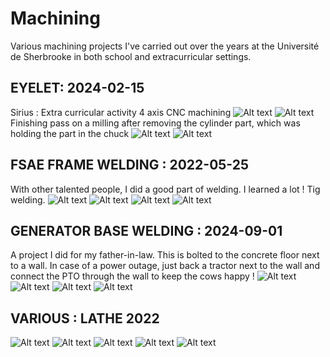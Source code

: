 # Machining
Various machining projects I've carried out over the years at the Université de Sherbrooke in both school and extracurricular settings.

## EYELET: 2024-02-15
Sirius : Extra curricular activity
4 axis CNC machining
![Alt text](/images/eyelet-during.jpg)
![Alt text](/images/eyelet-4th-axe.jpg)
Finishing pass on a milling after removing the cylinder part, which was holding the part in the chuck
![Alt text](/images/eyelet-end.jpg)
![Alt text](/images/eyelet-vise.jpg)


## FSAE FRAME WELDING : 2022-05-25
With other talented people, I did a good part of welding. I learned a lot ! Tig welding.
![Alt text](/images/fsae-frame-welding-1.jpg)
![Alt text](/images/fsae-frame-welding-2.jpg)
![Alt text](/images/fsae-frame-welding-3.jpg)
![Alt text](/images/fsae-frame-welding-4.jpg)


## GENERATOR BASE WELDING : 2024-09-01
A project I did for my father-in-law. This is bolted to the concrete floor next to a wall. In case of a power outage, just back a tractor next to the wall and connect the PTO through the wall to keep the cows happy !
![Alt text](/images/generator-base-1.jpg)
![Alt text](/images/generator-base-2.jpg)
![Alt text](/images/generator-base-3.jpg)
![Alt text](/images/generator-base-4.jpg)



## VARIOUS : LATHE 2022
![Alt text](/images/water-fitting-1.jpg)
![Alt text](/images/water-fitting-2.jpg)
![Alt text](/images/water-fitting-3.jpg)
![Alt text](/images/bearing-holder-1.jpg)
![Alt text](/images/bearing-holder-2.jpg)

